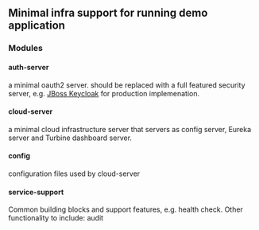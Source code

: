 ## Minimal infra support for running demo application

### Modules
#### auth-server
a minimal oauth2 server. should be replaced with a full featured security server, e.g. [JBoss Keycloak](http://keycloak.jboss.org) for production implemenation.

#### cloud-server
a minimal cloud infrastructure server that servers as config server, Eureka server and Turbine dashboard server.

#### config
configuration files used by cloud-server

#### service-support
Common building blocks and support features, e.g. health check. Other functionality to include: audit 


   
